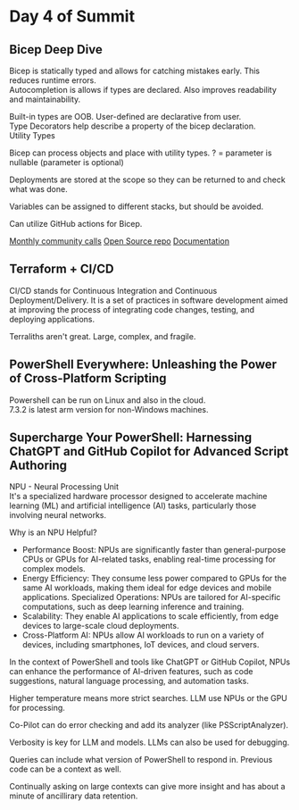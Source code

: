 # Day 4 of Summit

## Bicep Deep Dive

Bicep is statically typed and allows for catching mistakes early. This reduces runtime errors.  
Autocompletion is allows if types are declared. Also improves readability and maintainability.

Built-in types are OOB. User-defined are declarative from user.  
Type Decorators help describe a property of the bicep declaration.  
Utility Types

Bicep can process objects and place with utility types.
? = parameter is nullable (parameter is optional)

Deployments are stored at the scope so they can be returned to and check what was done.

Variables can be assigned to different stacks, but should be avoided.

Can utilize GitHub actions for Bicep.  

[Monthly community calls](https://aka.ms/armnews)
[Open Source repo](http://github.com/Azure/bicep)
[Documentation](https://docs.microsoft.com/azure/azure-resource-manager/bicep/)

## Terraform + CI/CD

CI/CD stands for Continuous Integration and Continuous Deployment/Delivery. It is a set of practices in software development aimed at improving the process of integrating code changes, testing, and deploying applications.

Terraliths aren't great. Large, complex, and fragile.

## PowerShell Everywhere: Unleashing the Power of Cross-Platform Scripting

Powershell can be run on Linux and also in the cloud.  
7.3.2 is latest arm version for non-Windows machines.

## Supercharge Your PowerShell: Harnessing ChatGPT and GitHub Copilot for Advanced Script Authoring

NPU - Neural Processing Unit  
It's a specialized hardware processor designed to accelerate machine learning (ML) and artificial intelligence (AI) tasks, particularly those involving neural networks.

Why is an NPU Helpful?

- Performance Boost: NPUs are significantly faster than general-purpose CPUs or GPUs for AI-related tasks, enabling real-time processing for complex models.
- Energy Efficiency: They consume less power compared to GPUs for the same AI workloads, making them ideal for edge devices and mobile applications.
Specialized Operations: NPUs are tailored for AI-specific computations, such as deep learning inference and training.
- Scalability: They enable AI applications to scale efficiently, from edge devices to large-scale cloud deployments.
- Cross-Platform AI: NPUs allow AI workloads to run on a variety of devices, including smartphones, IoT devices, and cloud servers.

In the context of PowerShell and tools like ChatGPT or GitHub Copilot, NPUs can enhance the performance of AI-driven features, such as code suggestions, natural language processing, and automation tasks.

Higher temperature means more strict searches.
LLM use NPUs or the GPU for processing.  

Co-Pilot can do error checking and add its analyzer (like PSScriptAnalyzer).

Verbosity is key for LLM and models. LLMs can also be used for debugging.  

Queries can include what version of PowerShell to respond in. Previous code can be a context as well.

Continually asking on large contexts can give more insight and has about a minute of ancillirary data retention.
